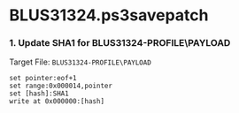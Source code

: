 # BLUS31324.ps3savepatch

### 1. Update SHA1 for BLUS31324-PROFILE\PAYLOAD

Target File: `BLUS31324-PROFILE\PAYLOAD`

```
set pointer:eof+1
set range:0x000014,pointer
set [hash]:SHA1
write at 0x000000:[hash]
```


